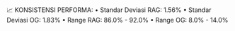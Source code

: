 📈 KONSISTENSI PERFORMA:
   • Standar Deviasi RAG: 1.56%
   • Standar Deviasi OG: 1.83%
   • Range RAG: 86.0% - 92.0%
   • Range OG: 8.0% - 14.0%